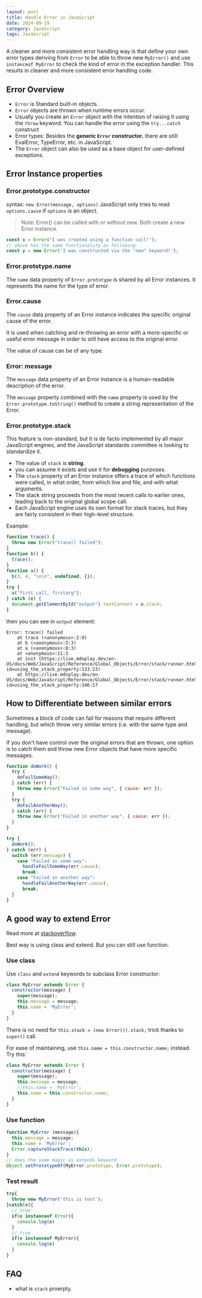 ```yaml
---
layout: post
title: Handle Error in JavaScript
date: 2024-09-19
category: JavaScript
tags: JavaScript 
---
```


A cleaner and more consistent error handling way is that define your own error types deriving from `Error` to be able to throw new `MyError()` and use `instanceof MyError` to check the kind of error in the exception handler. This results in cleaner and more consistent error handling code.


## Error Overview
- `Error` is Standard built-in objects.
- `Error` objects are thrown when runtime errors occur. 
- Usually you create an `Error` object with the intention of raising it using the `throw` keyword. You can handle the error using the `try...catch` construct
- Error types: Besides the **generic `Error` constructor**, there are still: EvalError, TypeError, etc. in JavaScript.
- The `Error` object can also be used as a base object for user-defined exceptions.


## Error Instance properties

### Error.prototype.constructor

syntax: `new Error(message, options)`
JavaScript only tries to read `options.cause` if `options` is an object.

> Note: Error() can be called with or without new. Both create a new Error instance.

```js
const x = Error("I was created using a function call!");
// above has the same functionality as following
const y = new Error('I was constructed via the "new" keyword!');
```

### Error.prototype.name
The `name` data property of `Error.prototype` is shared by all Error instances. It represents the name for the type of error.

### Error.cause
The `cause` data property of an Error instance indicates the specific original cause of the error.

It is used when catching and re-throwing an error with a more-specific or useful error message in order to still have access to the original error.

The value of cause can be of any type.

### Error: message
The `message` data property of an Error instance is a human-readable description of the error.

The `message` property combined with the `name` property is used by the `Error.prototype.toString()` method to create a string representation of the Error.

### Error.prototype.stack
This feature is non-standard, but it is de facto implemented by all major JavaScript engines, and the JavaScript standards committee is looking to standardize it. 

- The value of `stack` is **string**.
- you can assume it exists and use it for **debugging** purposes.
- The `stack` property of an Error instance offers a trace of which functions were called, in what order, from which line and file, and with what arguments. 
- The stack string proceeds from the most recent calls to earlier ones, leading back to the original global scope call.
- Each JavaScript engine uses its own format for stack traces, but they are fairly consistent in their high-level structure. 

Example:
```js
function trace() {
  throw new Error("trace() failed");
}
function b() {
  trace();
}
function a() {
  b(3, 4, "\n\n", undefined, {});
}
try {
  a("first call, firstarg");
} catch (e) {
  document.getElementById("output").textContent = e.stack;
}
```
then you can see in `output` element:
```
Error: trace() failed
    at trace (<anonymous>:2:9)
    at b (<anonymous>:5:3)
    at a (<anonymous>:8:3)
    at <anonymous>:11:3
    at init (https://live.mdnplay.dev/en-US/docs/Web/JavaScript/Reference/Global_Objects/Error/stack/runner.html?id=using_the_stack_property:133:23)
    at https://live.mdnplay.dev/en-US/docs/Web/JavaScript/Reference/Global_Objects/Error/stack/runner.html?id=using_the_stack_property:146:17
```

## How to Differentiate between similar errors

Sometimes a block of code can fail for reasons that require different handling, but which throw very similar errors (i.e. with the same type and message).

If you don't have control over the original errors that are thrown, one option is to catch them and throw new Error objects that have more specific messages.

```js
function doWork() {
  try {
    doFailSomeWay();
  } catch (err) {
    throw new Error("Failed in some way", { cause: err });
  }
  try {
    doFailAnotherWay();
  } catch (err) {
    throw new Error("Failed in another way", { cause: err });
  }
}

try {
  doWork();
} catch (err) {
  switch (err.message) {
    case "Failed in some way":
      handleFailSomeWay(err.cause);
      break;
    case "Failed in another way":
      handleFailAnotherWay(err.cause);
      break;
  }
}
```
 
## A good way to extend Error

Read more at [stackoverflow](https://stackoverflow.com/questions/1382107/whats-a-good-way-to-extend-error-in-javascript).

Best way is using class and extend. But you can still use function.

### Use class
Use `class` and `extend` keywords to subclass Error constructor:
```js
class MyError extends Error {
  constructor(message) {
    super(message);
    this.message = message;
    this.name = 'MyError';
  }
}
```
There is no need for `this.stack = (new Error()).stack;` trick thanks to `super()` call.

For ease of maintaining, use `this.name = this.constructor.name;` instead.
Try this:
```js
class MyError extends Error {
  constructor(message) {
    super(message);
    this.message = message;
    //this.name = 'MyError';
    this.name = this.constructor.name;
  }
}
```

### Use function
```js
function MyError (message){
  this.message = message;
  this.name = 'MyError';
  Error.captureStackTrace(this);
}
// does the same magic as extends keyword
Object.setPrototypeOf(MyError.prototype, Error.prototype);
```

### Test result
```js
try{
  throw new MyError('this is test');
}catch(e){
  // true
  if(e instanceof Error){
    console.log(e)
  }
  // true
  if(e instanceof MyError){
    console.log(e)
  }
}
```

## FAQ

- what is `stack` proerpty.